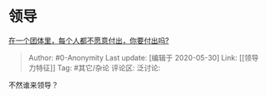 # 领导
[在一个团体里，每个人都不愿意付出，你要付出吗?](https://www.zhihu.com/question/384717661/answer/1243845568)

> Author: #0-Anonymity
> Last update: [编辑于 2020-05-30]
> Link: [[领导力特征]]
> Tag: #其它/杂论
> 评论区:
> 泛讨论:

不然谁来领导？
